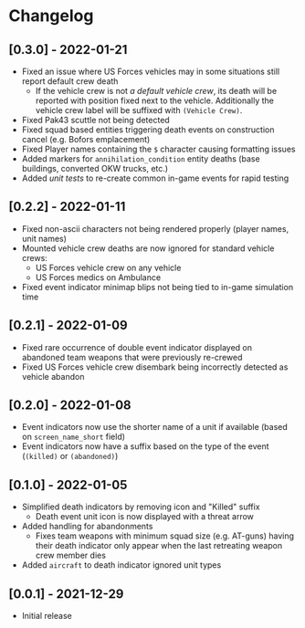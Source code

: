# Changelog 

## [0.3.0] - 2022-01-21
- Fixed an issue where US Forces vehicles may in some situations still report default crew death
    - If the vehicle crew is not _a default vehicle crew_, its death will be reported with position fixed next to the vehicle. Additionally the vehicle crew label will be suffixed with `(Vehicle Crew)`.
- Fixed Pak43 scuttle not being detected
- Fixed squad based entities triggering death events on construction cancel (e.g. Bofors emplacement)
- Fixed Player names containing the `$` character causing formatting issues
- Added markers for `annihilation_condition` entity deaths (base buildings, converted OKW trucks, etc.)
- Added _unit tests_ to re-create common in-game events for rapid testing

## [0.2.2] - 2022-01-11
- Fixed non-ascii characters not being rendered properly (player names, unit names)
- Mounted vehicle crew deaths are now ignored for standard vehicle crews:
    - US Forces vehicle crew on any vehicle
    - US Forces medics on Ambulance
- Fixed event indicator minimap blips not being tied to in-game simulation time

## [0.2.1] - 2022-01-09
- Fixed rare occurrence of double event indicator displayed on abandoned team weapons that were previously re-crewed
- Fixed US Forces vehicle crew disembark being incorrectly detected as vehicle abandon 

## [0.2.0] - 2022-01-08
- Event indicators now use the shorter name of a unit if available (based on `screen_name_short` field)
- Event indicators now have a suffix based on the type of the event (`(killed)` or `(abandoned)`)

## [0.1.0] - 2022-01-05
- Simplified death indicators by removing icon and "Killed" suffix
    - Death event unit icon is now displayed with a threat arrow
- Added handling for abandonments
    - Fixes team weapons with minimum squad size (e.g. AT-guns) having their death indicator only appear when the last retreating weapon crew member dies
- Added `aircraft` to death indicator ignored unit types

## [0.0.1] - 2021-12-29
- Initial release
